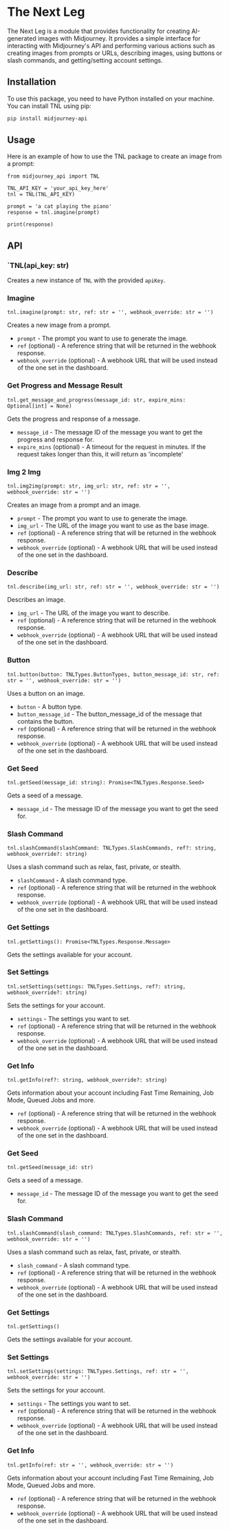 # The Next Leg

The Next Leg is a module that provides functionality for creating AI-generated images with Midjourney. It provides a simple interface for interacting with Midjourney's API and performing various actions such as creating images from prompts or URLs, describing images, using buttons or slash commands, and getting/setting account settings.

## Installation

To use this package, you need to have Python installed on your machine. You can install TNL using pip:

```sh
pip install midjourney-api
```

## Usage

Here is an example of how to use the TNL package to create an image from a prompt:

```
from midjourney_api import TNL

TNL_API_KEY = 'your_api_key_here'
tnl = TNL(TNL_API_KEY)

prompt = 'a cat playing the piano'
response = tnl.imagine(prompt)

print(response)
```

## API

### `TNL(api_key: str)

Creates a new instance of `TNL` with the provided `apiKey`.

### Imagine

`tnl.imagine(prompt: str, ref: str = '', webhook_override: str = '')`

Creates a new image from a prompt.

- `prompt` - The prompt you want to use to generate the image.
- `ref` (optional) - A reference string that will be returned in the webhook response.
- `webhook_override` (optional) - A webhook URL that will be used instead of the one set in the dashboard.

### Get Progress and Message Result

`tnl.get_message_and_progress(message_id: str, expire_mins: Optional[int] = None)`

Gets the progress and response of a message.

- `message_id` - The message ID of the message you want to get the progress and response for.
- `expire_mins` (optional) - A timeout for the request in minutes. If the request takes longer than this, it will return as 'incomplete'

### Img 2 Img

`tnl.img2img(prompt: str, img_url: str, ref: str = '', webhook_override: str = '')`

Creates an image from a prompt and an image.

- `prompt` - The prompt you want to use to generate the image.
- `img_url` - The URL of the image you want to use as the base image.
- `ref` (optional) - A reference string that will be returned in the webhook response.
- `webhook_override` (optional) - A webhook URL that will be used instead of the one set in the dashboard.

### Describe

`tnl.describe(img_url: str, ref: str = '', webhook_override: str = '')`

Describes an image.

- `img_url` - The URL of the image you want to describe.
- `ref` (optional) - A reference string that will be returned in the webhook response.
- `webhook_override` (optional) - A webhook URL that will be used instead of the one set in the dashboard.

### Button

`tnl.button(button: TNLTypes.ButtonTypes, button_message_id: str, ref: str = '', webhook_override: str = '')`

Uses a button on an image.

- `button` - A button type.
- `button_message_id` - The button_message_id of the message that contains the button.
- `ref` (optional) - A reference string that will be returned in the webhook response.
- `webhook_override` (optional) - A webhook URL that will be used instead of the one set in the dashboard.

### Get Seed

`tnl.getSeed(message_id: string): Promise<TNLTypes.Response.Seed>`

Gets a seed of a message.

- `message_id` - The message ID of the message you want to get the seed for.

### Slash Command

`tnl.slashCommand(slashCommand: TNLTypes.SlashCommands, ref?: string, webhook_override?: string)`

Uses a slash command such as relax, fast, private, or stealth.

- `slashCommand` - A slash command type.
- `ref` (optional) - A reference string that will be returned in the webhook response.
- `webhook_override` (optional) - A webhook URL that will be used instead of the one set in the dashboard.

### Get Settings

`tnl.getSettings(): Promise<TNLTypes.Response.Message>`

Gets the settings available for your account.

### Set Settings

`tnl.setSettings(settings: TNLTypes.Settings, ref?: string, webhook_override?: string)`

Sets the settings for your account.

- `settings` - The settings you want to set.
- `ref` (optional) - A reference string that will be returned in the webhook response.
- `webhook_override` (optional) - A webhook URL that will be used instead of the one set in the dashboard.

### Get Info

`tnl.getInfo(ref?: string, webhook_override?: string)`

Gets information about your account including Fast Time Remaining, Job Mode, Queued Jobs and more.

- `ref` (optional) - A reference string that will be returned in the webhook response.
- `webhook_override` (optional) - A webhook URL that will be used instead of the one set in the dashboard.

### Get Seed

`tnl.getSeed(message_id: str)`

Gets a seed of a message.

- `message_id` - The message ID of the message you want to get the seed for.

### Slash Command

`tnl.slashCommand(slash_command: TNLTypes.SlashCommands, ref: str = '', webhook_override: str = '')`

Uses a slash command such as relax, fast, private, or stealth.

- `slash_command` - A slash command type.
- `ref` (optional) - A reference string that will be returned in the webhook response.
- `webhook_override` (optional) - A webhook URL that will be used instead of the one set in the dashboard.

### Get Settings

`tnl.getSettings()`

Gets the settings available for your account.

### Set Settings

`tnl.setSettings(settings: TNLTypes.Settings, ref: str = '', webhook_override: str = '')`

Sets the settings for your account.

- `settings` - The settings you want to set.
- `ref` (optional) - A reference string that will be returned in the webhook response.
- `webhook_override` (optional) - A webhook URL that will be used instead of the one set in the dashboard.

### Get Info

`tnl.getInfo(ref: str = '', webhook_override: str = '')`

Gets information about your account including Fast Time Remaining, Job Mode, Queued Jobs and more.

- `ref` (optional) - A reference string that will be returned in the webhook response.
- `webhook_override` (optional) - A webhook URL that will be used instead of the one set in the dashboard.
